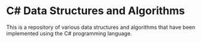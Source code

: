 # C# Data Structures and Algorithms

This is a repository of various data structures and algorithms that have been implemented using the C# programming language.
